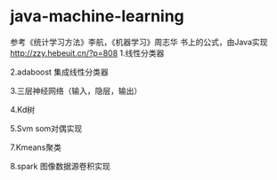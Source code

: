 # java-machine-learning
参考《统计学习方法》李航，《机器学习》周志华 书上的公式，由Java实现
http://zzy.hebeuit.cn/?p=808
1.线性分类器

2.adaboost 集成线性分类器

3.三层神经网络（输入，隐层，输出）

4.Kd树

5.Svm  som对偶实现

7.Kmeans聚类

8.spark 图像数据源卷积实现
